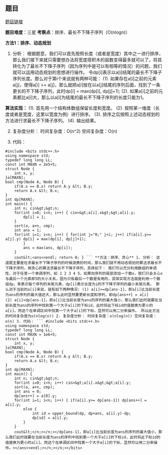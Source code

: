 ## 题目
[题目链接](https://www.nowcoder.com/practice/55371b74b2f243e3820e57ee4c7b5504?tpId=182&tqId=278231&sourceUrl=/exam/oj&channenl=wgithub&fromPut=wgithub)

**题目难度**：三星
**考察点**：排序、最长不下降子序列（O(nlogn)）

**方法1：排序、动态规划**
1. 分析：
根据题意，我们可以首先按照长度（或者是宽度）其中之一进行排序，那么我们接下来就只需要想办法将宽度搭积木的层数变得最多就可以了，将其转化为了最长不下降子序列（因为序列中是可以有相等的情况）的问题，我们就可以运用动态规划的思想进行操作。
令dp[i]表示以a[i]结尾的最长不下降子序列长度。那么对于第i个来说就有两种可能：
(1). 如果存在a[i]之前的元素a[j]，使得a[i] &gt;= a[j]，那么就把a[i]放在以a[j]结尾的序列后面，找到了一条更长的不下降子序列，此时dp[i] = max(dp[i], dp[j]+1);
(2). 如果a[i]之前的元素都比a[i]大，那么以a[i]为结尾的最长不下降子序列的长度只能为1。

**算法实现：**
(1). 首先用一个结构体数组保留长度和宽度。
(2). 按照某一维度（长度或者是宽度，这里以宽度为例）进行排序。
(3). 排序之后按照上述动态规划的方法进行求最长不下降子序列。
(4). 输出结果。

2. 复杂度分析：
时间复杂度：O(n^2)
空间复杂度：O(n)

3. 代码：
```
#include <bits stdc++.h>
using namespace std;
typedef long long LL;
const int MAXN = 2e5+5;
struct Node {
    int x, y;
}a[MAXN];
bool cmp(Node A, Node B) {
    if(A.x == B.x) return A.y &lt; B.y;
    return A.x &lt; B.x;
}
int dp[MAXN];
int main() {
    int n; cin&gt;&gt;n;
    for(int i=0; i<n; i++) { cin>&gt;a[i].x&gt;&gt;a[i].y;
        dp[i] = 1;
    }
    sort(a, a+n, cmp);
    int ans = 1;
    for(int i=1; i<n; i++) { for(int j="0;" j<i; j++) if(a[i].y>= a[j].y) dp[i] = max(dp[i], dp[j]+1);
        }
        ans = max(ans, dp[i]);
    }
    cout&lt;<ans<<endl; return 0; } ``` **方法：排序、贪心** 1. 分析： 这道题主要是在求最长不下降子序列的时候浪费的时间，那么我们就不用动态规划的算法求最长不下降子序列，用贪心的算法求最长不下降子序列，具体如下： 我们可以充分利用数组的单调性，对于任意一个单调序列，如 1 2 3 4 5，如果向序列的尾部添加一个数x，我们只会关心x与最后一个元素即5的大小关系，因为只有最后一个数是有用的，具体实现方法就是利用一个数组dp，来表示每个序列的末尾元素，dp[i]表示长度为i的不下降子序列的最小末尾元素。 那么对于当前的a[i]来说，就有如下两种情况: (1) a[i]>=dp[ans-1]，即a[i]比当前长度为ans的序列的最大值还大，那么此时显然要更新长度和序列，即dp[ans++] = a[i]
(2) a[i]<dp[ans-1]，即a[i]比当前长度为ans的序列的最大值小，那么我们此时就要在当前长度为ans的序列中找到第一个大于a[i]的下标id，此时将此下标id的值替换为更小的a[i]。而这个在单调区间中找第一个大于a[i]的下标，显然可以用二分来操作。 所以此方法的时间复杂度为o(nlog(n)) 2. 复杂度分析： 时间复杂度：o(nlog(n)) 空间复杂度：o(n) 3. 代码： ``` #include <bits stdc++.h>
using namespace std;
typedef long long LL;
const int MAXN = 1e6+5;
struct Node {
    int x, y;
}a[MAXN];
bool cmp(Node A, Node B) {
    if(A.x == B.x) return A.y &lt; B.y;
    return A.x &lt; B.x;
}
int dp[MAXN];
int main() {
    int n; cin&gt;&gt;n;
    for(int i=0; i<n; i++) cin>&gt;a[i].x&gt;&gt;a[i].y;
    sort(a, a+n, cmp);
    int ans = 0;
    dp[ans++] = a[0].y;
    for(int i=1; i<n; i++) { if(a[i].y>= dp[ans-1]) dp[ans++] = a[i].y;
        else {
            int id = upper_bound(dp, dp+ans, a[i].y)-dp;
            dp[id] = a[i].y;
        }
    }
    cout&lt;</n;></n;></dp[ans-1]，即a[i]比当前长度为ans的序列的最大值小，那么我们此时就要在当前长度为ans的序列中找到第一个大于a[i]的下标id，此时将此下标id的值替换为更小的a[i]。而这个在单调区间中找第一个大于a[i]的下标，显然可以用二分来操作。></ans<<endl;></n;></n;></bits>